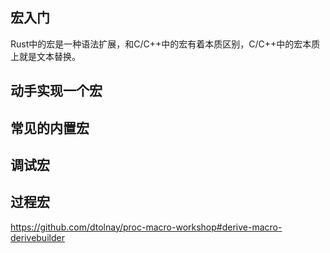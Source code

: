 ## 宏入门

Rust中的宏是一种语法扩展，和C/C++中的宏有着本质区别，C/C++中的宏本质上就是文本替换。

## 动手实现一个宏

## 常见的内置宏

## 调试宏

## 过程宏


https://github.com/dtolnay/proc-macro-workshop#derive-macro-derivebuilder